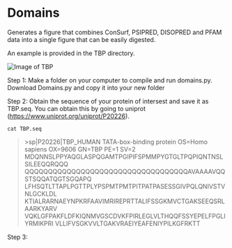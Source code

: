 # Domains
Generates a figure that combines ConSurf, PSIPRED, DISOPRED and PFAM data into a single figure that can be easily digested.

An example is provided in the TBP directory.

![Image of TBP](https://github.com/avibpatel/Domains/blob/master/TBP/TBP.png)

Step 1:
Make a folder on your computer to compile and run domains.py.
Download Domains.py and copy it into your new folder 

Step 2:
Obtain the sequence of your protein of intersest and save it as TBP.seq. 
You can obtain this by going to uniprot (https://www.uniprot.org/uniprot/P20226). 

`cat TBP.seq`

>\>sp|P20226|TBP_HUMAN TATA-box-binding protein OS=Homo sapiens OX=9606 GN=TBP PE=1 SV=2\
>MDQNNSLPPYAQGLASPQGAMTPGIPIFSPMMPYGTGLTPQPIQNTNSLSILEEQQRQQQ
>QQQQQQQQQQQQQQQQQQQQQQQQQQQQQQQQQQQAVAAAAVQQSTSQQATQGTSGQAPQ
>LFHSQTLTTAPLPGTTPLYPSPMTPMTPITPATPASESSGIVPQLQNIVSTVNLGCKLDL
>KTIALRARNAEYNPKRFAAVIMRIREPRTTALIFSSGKMVCTGAKSEEQSRLAARKYARV
>VQKLGFPAKFLDFKIQNMVGSCDVKFPIRLEGLVLTHQQFSSYEPELFPGLIYRMIKPRI
>VLLIFVSGKVVLTGAKVRAEIYEAFENIYPILKGFRKTT

Step 3:


